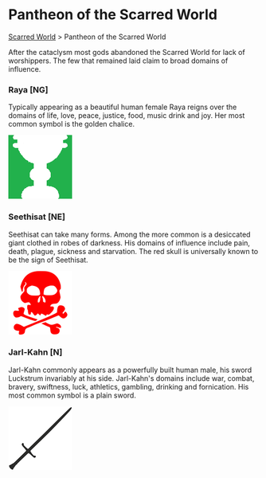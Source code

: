 # Pantheon of the Scarred World 
[Scarred World](./scarred-world.md) > Pantheon of the Scarred World

After the cataclysm most gods abandoned the Scarred World for lack of worshippers. The few that remained laid claim to broad domains of influence.

### Raya [NG]

Typically appearing as a beautiful human female Raya reigns over the domains of life, love, peace, justice, food, music drink and joy. Her most common symbol is the golden chalice.

![](../images/chalice.png)

### Seethisat [NE]

Seethisat can take many forms. Among the more common is a desiccated giant clothed in robes of darkness. His domains of influence include pain, death, plague, sickness and starvation. The red skull is universally known to be the sign of Seethisat.

![](../images/red-skull.png)

### Jarl-Kahn [N]
Jarl-Kahn commonly appears as a powerfully built human male, his sword Luckstrum invariably at his side. Jarl-Kahn's domains include war, combat, bravery, swiftness, luck, athletics, gambling, drinking and fornication. His most common symbol is a plain sword.

![](../images/sword.png)
